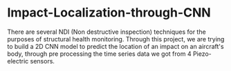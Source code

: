 # Impact-Localization-through-CNN
There are several NDI (Non destructive inspection) techniques for the purposes of structural health monitoring. Through this project, we are trying to build a 2D CNN model to predict the location of an impact on an aircraft's body, through pre processing the time series data we got from 4 Piezo-electric sensors.
